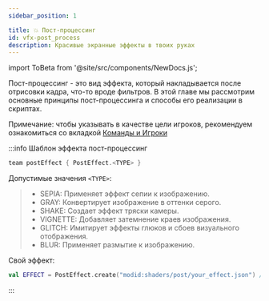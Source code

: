 ```yaml
---
sidebar_position: 1

title: 💥 Пост-процессинг
id: vfx-post_process
description: Красивые экранные эффекты в твоих руках
---
```


import ToBeta from '@site/src/components/NewDocs.js';

<ToBeta url='welcome' />

Пост-процессинг - это вид эффекта, который накладывается после отрисовки кадра, что-то вроде фильтров. В этой главе мы рассмотрим основные принципы пост-процессинга и способы его реализации в скриптах.

Примечание: чтобы указывать в качестве цели игроков, рекомендуем ознакомиться со вкладкой [Команды и Игроки](./../3-Player/0-players.mdx)

:::info Шаблон эффекта пост-процессинг
```kts
team postEffect { PostEffect.<TYPE> }
```

Допустимые значения `<TYPE>`:
> - SEPIA: Применяет эффект сепии к изображению.
> - GRAY: Конвертирует изображение в оттенки серого.
> - SHAKE: Создает эффект тряски камеры.
> - VIGNETTE: Добавляет затемнение краев изображения.
> - GLITCH: Имитирует эффекты глюков и сбоев визуального отображения.
> - BLUR: Применяет размытие к изображению.

Свой эффект:
```kts
val EFFECT = PostEffect.create("modid:shaders/post/your_effect.json") // Путь указывается в формате ResourceLocation.
```
:::